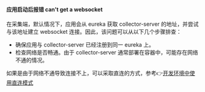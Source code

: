 #### 应用启动后报错 can't get a websocket

在采集端，默认情况下，应用会从 eureka 获取 collector-server 的地址，并尝试与该地址建立 websocket 连接。因此，该问题可以从以下几个步骤排查：

- 确保应用与 collector-server 已经注册到同一 eureka 上。
- 检查网络是否畅通。由于 collector-server 通常部署在容器中，可能存在网络不通的情况。

如果是由于网络不通导致连接不上，可以采取直连的方式，参考👉[开发环境中使用直连模式](https://daocloud-labs.github.io/DMP-Public-Docs/ac-collector/AdvancedFeatures.html)

